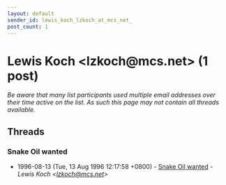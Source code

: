 ```yaml
---
layout: default
sender_id: lewis_koch_lzkoch_at_mcs_net_
post_count: 1
---
```


# Lewis Koch <lzkoch<span>@</span>mcs.net> (1 post)

_Be aware that many list participants used multiple email addresses over their time active on the list. As such this page may not contain all threads available._

## Threads

### Snake Oil wanted
+ 1996-08-13 (Tue, 13 Aug 1996 12:17:58 +0800) - [Snake Oil wanted](/archive/1996/08/92ccf62ac148f5df806c24fce4af0f1925afc834f5890e9c3d19b92d290d32b5) - _Lewis Koch \<lzkoch@mcs.net\>_

